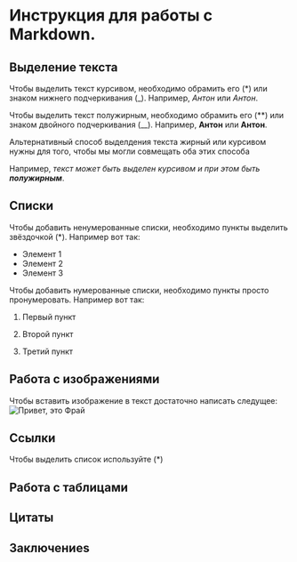 # Инструкция для работы с Markdown.

## Выделение текста

Чтобы выделить текст курсивом, необходимо обрамить его (*) или знаком нижнего подчеркивания (_). Например, *Антон* или _Антон_.

Чтобы выделить текст полужирным, необходимо обрамить его (**) или знаком двойного подчеркивания (__). Например, **Антон** или __Антон__.

Альтернативный способ выделдения текста жирный или курсивом нужны для того, чтобы мы могли совмещать оба этих способа

Например, _текст может быть выделен курсивом и при этом быть **полужирным**_.

## Списки

Чтобы добавить ненумерованные списки, необходимо пункты выделить звёздочкой (*).
Например вот так:
* Элемент 1
* Элемент 2
* Элемент 3

Чтобы добавить нумерованные списки, необходимо пункты просто пронумеровать.
Например вот так:
1. Первый пункт

2. Второй пункт

3. Третий пункт

## Работа с изображениями

Чтобы вставить изображение в текст достаточно написать следущее:
![Привет, это Фрай](futurama.jpg)



## Ссылки
Чтобы выделить список используйте (*)

## Работа с таблицами

## Цитаты

## Заключениеs